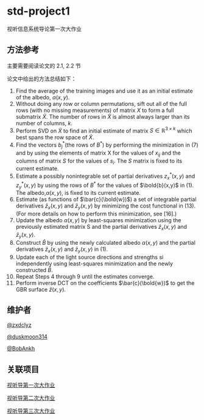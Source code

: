 # std-project1

视听信息系统导论第一次大作业

## 方法参考

主要需要阅读论文的 2.1, 2.2 节

论文中给出的方法总结如下：

1. Find the average of the training images and use it as an initial estimate of the albedo, $\alpha(x,y)$.
2. Without doing any row or column permutations, sift out all of the full rows (with no missing measurements) of matrix $X$ to form a full submatrix $\tilde X$. The number of rows in $\tilde X$ is almost always larger than its number of columns, $k$.
3. Perform SVD on $\tilde X$ to find an initial estimate of matrix $S \in \mathbb{R}^{3\times k}$ which best spans the row space of $\tilde X$.
4. Find the vectors $b_j^{*}$(the rows of $B^*$) by performing the minimization in (7) and by using the elements of matrix X for the values of $x_{ij}$ and the columns of matrix $S$ for the values of $s_i$. The $S$ matrix is fixed to its current estimate.
5. Estimate a possibly nonintegrable set of partial derivatives $z_x^*(x,y)$ and $z_y^*(x,y)$ by using the rows of $B^*$ for the values of $\bold{b}(x,y)$ in (1). The albedo,$\alpha (x,y)$, is fixed to its current estimate.
6. Estimate (as functions of $\bar{c}(\bold{w})$) a set of integrable partial derivatives $\bar{z}_x(x,y)$ and $\bar{z}_y(x,y)$ by minimizing the cost functional in (13). (For more details on how to perform this minimization, see [16].)
7. Update the albedo $\alpha(x,y)$ by least-squares minimization using the previously estimated matrix S and the partial derivatives $\bar{z}_x(x,y)$ and $\bar{z}_y(x,y)$.
8. Construct $\bar{B}$ by using the newly calculated albedo $\alpha(x,y)$ and the partial derivatives $\bar{z}_x(x,y)$ and $\bar{z}_y(x,y)$ in (1).
9. Update each of the light source directions and strengths si independently using least-squares minimization and the newly constructed $\bar{B}$.
10. Repeat Steps 4 through 9 until the estimates converge.
11. Perform inverse DCT on the coefficients $\bar{c}(\bold{w})$ to get the GBR surface $\bar{z}(x,y)$.

## 维护者

[@zxdclyz](https://github.com/zxdclyz)

[@duskmoon314](https://github.com/duskmoon314)

[@BobAnkh](https://github.com/BobAnkh)

## 关联项目

[视听导第一次大作业](https://github.com/zxdclyz/std-project1)

[视听导第二次大作业](https://github.com/duskmoon314/std-project2)

[视听导第三次大作业](https://github.com/BobAnkh/std-project3)

